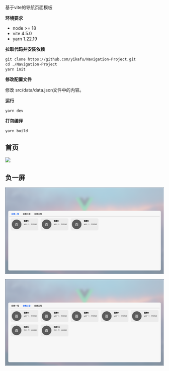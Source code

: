 基于vite的导航页面模板

**环境要求**

- node >= 18
- vite 4.5.0
- yarn 1.22.19

**拉取代码并安装依赖**

```
git clone https://github.com/yikafu/Navigation-Project.git
cd ./Navigation-Project
yarn init
```

**修改配置文件**

修改 src/data/data.json文件中的内容。

**运行**

```
yarn dev
```

**打包编译**

```
yarn build
```

## 首页

![](https://github.com/yikafu/Navigation-Project/blob/main/preview/PixPin_2024-01-19_20-26-44.png?raw=true)

## 负一屏

![](https://github.com/yikafu/Navigation-Project/blob/main/preview/PixPin_2024-01-19_20-27-23.png?raw=true)

![](https://github.com/yikafu/Navigation-Project/blob/main/preview/PixPin_2024-01-19_20-27-36.png?raw=true)

